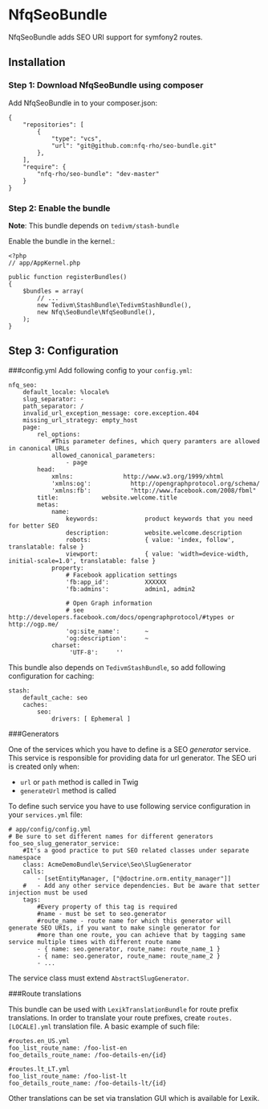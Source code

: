 NfqSeoBundle
=============================

NfqSeoBundle adds SEO URI support for symfony2 routes.

## Installation

### Step 1: Download NfqSeoBundle using composer

Add NfqSeoBundle in to your composer.json:

	{
		"repositories": [
 			{
	            "type": "vcs",
	            "url": "git@github.com:nfq-rho/seo-bundle.git"
	        },
		],
    	"require": {
        	"nfq-rho/seo-bundle": "dev-master"
    	}
	}

### Step 2: Enable the bundle

**Note**: This bundle depends on `tedivm/stash-bundle`

Enable the bundle in the kernel.:

	<?php
	// app/AppKernel.php

	public function registerBundles()
	{
	    $bundles = array(
        	// ...
			new Tedivm\StashBundle\TedivmStashBundle(),
        	new Nfq\SeoBundle\NfqSeoBundle(),
    	);
	}

## Step 3: Configuration
###config.yml
Add following config to your `config.yml`:

	nfq_seo:
	    default_locale: %locale%
	    slug_separator: -
	    path_separator: /
	    invalid_url_exception_message: core.exception.404
	    missing_url_strategy: empty_host
	    page:
	        rel_options:
				#This parameter defines, which query paramters are allowed in canonical URLs
	            allowed_canonical_parameters:
	                - page
            head:
	            xmlns:              http://www.w3.org/1999/xhtml
	            'xmlns:og':           http://opengraphprotocol.org/schema/
	            'xmlns:fb':           "http://www.facebook.com/2008/fbml"
	        title:            website.welcome.title
	        metas:
	            name:
	                keywords:             product keywords that you need for better SEO
	                description:          website.welcome.description
	                robots:               { value: 'index, follow', translatable: false }
	                viewport:             { value: 'width=device-width, initial-scale=1.0', translatable: false }
	            property:
	                # Facebook application settings
	                'fb:app_id':          XXXXXX
	                'fb:admins':          admin1, admin2

	                # Open Graph information
	                # see http://developers.facebook.com/docs/opengraphprotocol/#types or http://ogp.me/
	                'og:site_name':       ~
	                'og:description':     ~
	            charset:
	                 'UTF-8':     ''

This bundle also depends on `TedivmStashBundle`, so add following configuration for caching:

    stash:
        default_cache: seo
        caches:
            seo:
                drivers: [ Ephemeral ]

###Generators

One of the services which you have to define is a SEO *generator* service. This service is responsible for providing data for url generator. The SEO uri is created only when:

* `url` or `path` method is called in Twig
* `generateUrl` method is called


To define such service you have to use following service configuration in your `services.yml` file:

	# app/config/config.yml
	# Be sure to set different names for different generators
	foo_seo_slug_generator_service:
		#It's a good practice to put SEO related classes under separate namespace
        class: AcmeDemoBundle\Service\Seo\SlugGenerator
        calls:
            - [setEntityManager, ["@doctrine.orm.entity_manager"]]
		#	- Add any other service dependencies. But be aware that setter injection must be used
        tags:
			#Every property of this tag is required
			#name - must be set to seo.generator
			#route_name - route name for which this generator will generate SEO URIs, if you want to make single generator for
			#more than one route, you can achieve that by tagging same service multiple times with different route name
            - { name: seo.generator, route_name: route_name_1 }
            - { name: seo.generator, route_name: route_name_2 }
            - ...

The service class must extend `AbstractSlugGenerator`.

###Route translations

This bundle can be used with `LexikTranslationBundle` for route prefix translations. In order to translate your route prefixes, create `routes.[LOCALE].yml` translation file. A basic example of such file:

	#routes.en_US.yml
	foo_list_route_name: /foo-list-en
	foo_details_route_name: /foo-details-en/{id}

	#routes.lt_LT.yml
	foo_list_route_name: /foo-list-lt
	foo_details_route_name: /foo-details-lt/{id}

Other translations can be set via translation GUI which is available for Lexik.
